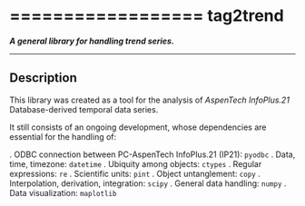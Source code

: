 ==================
**tag2trend**
==================

***A general library for handling trend series.***

----------------
**Description**
----------------

This library was created as a tool for the analysis of *AspenTech InfoPlus.21* Database-derived temporal data series.

It still consists of an ongoing development, whose dependencies are essential for the handling of:

. ODBC connection between PC-AspenTech InfoPlus.21 (IP21): `pyodbc`
. Data, time, timezone: `datetime`
. Ubiquity among objects: `ctypes`
. Regular expressions: `re`
. Scientific units: `pint`
. Object untanglement: `copy`
. Interpolation, derivation, integration: `scipy`
. General data handling: `numpy`
. Data visualization: `maplotlib`


